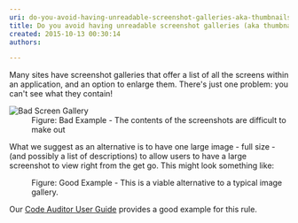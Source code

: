 ```yaml
---
uri: do-you-avoid-having-unreadable-screenshot-galleries-aka-thumbnails
title: Do you avoid having unreadable screenshot galleries (aka thumbnails)?
created: 2015-10-13 00:30:14
authors:

---
```





<span class='intro'> <p>Many sites have screenshot galleries that offer a list of all the screens within an application, and an option to enlarge them. There's just one problem&#58; you can't see what they contain!</p> </span>

<dl class="badImage"><dt><img src="/PublishingImages/ScreenGalleryBad.gif" alt="Bad Screen Gallery" /></dt><dd>Figure&#58; Bad Example - The contents of the screenshots are difficult to make out</dd></dl><p>What we suggest as an alternative is to have one large image - full size - (and possibly a list of descriptions) to allow users to have a large screenshot to view right from the get go. This might look something like&#58;</p><dl class="goodImage"><dt><img src="/PublishingImages/ScreenGalleryGood.jpg" alt="" /></dt><dd>Figure&#58; Good Example - This is a viable alternative to a typical image gallery.</dd></dl><p>Our <a href="https&#58;//www.ssw.com.au/ssw/CodeAuditor/UserGuide.aspx">Code Auditor User Guide</a> provides a good example for this rule. </p>


